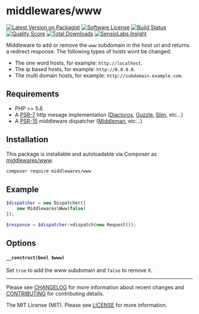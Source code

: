 # middlewares/www

[![Latest Version on Packagist][ico-version]][link-packagist]
[![Software License][ico-license]](LICENSE.md)
[![Build Status][ico-travis]][link-travis]
[![Quality Score][ico-scrutinizer]][link-scrutinizer]
[![Total Downloads][ico-downloads]][link-downloads]
[![SensioLabs Insight][ico-sensiolabs]][link-sensiolabs]

Middleware to add or remove the `www` subdomain in the host uri and returns a redirect response. The following types of hosts wont be changed:

* The one word hosts, for example: `http://localhost`.
* The ip based hosts, for example: `http://0.0.0.0`.
* The multi domain hosts, for example: `http://subdomain.example.com`.

## Requirements

* PHP >= 5.6
* A [PSR-7](https://packagist.org/providers/psr/http-message-implementation) http mesage implementation ([Diactoros](https://github.com/zendframework/zend-diactoros), [Guzzle](https://github.com/guzzle/psr7), [Slim](https://github.com/slimphp/Slim), etc...)
* A [PSR-15](https://github.com/http-interop/http-middleware) middleware dispatcher ([Middleman](https://github.com/mindplay-dk/middleman), etc...)

## Installation

This package is installable and autoloadable via Composer as [middlewares/www](https://packagist.org/packages/middlewares/www).

```sh
composer require middlewares/www
```

## Example

```php
$dispatcher = new Dispatcher([
	new Middlewares\Www(false)
]);

$response = $dispatcher->dispatch(new Request());
```

## Options

#### `__construct(bool $www)`

Set `true` to add the www subdomain and `false` to remove it.

---

Please see [CHANGELOG](CHANGELOG.md) for more information about recent changes and [CONTRIBUTING](CONTRIBUTING.md) for contributing details.

The MIT License (MIT). Please see [LICENSE](LICENSE) for more information.

[ico-version]: https://img.shields.io/packagist/v/middlewares/www.svg?style=flat-square
[ico-license]: https://img.shields.io/badge/license-MIT-brightgreen.svg?style=flat-square
[ico-travis]: https://img.shields.io/travis/middlewares/www/master.svg?style=flat-square
[ico-scrutinizer]: https://img.shields.io/scrutinizer/g/middlewares/www.svg?style=flat-square
[ico-downloads]: https://img.shields.io/packagist/dt/middlewares/www.svg?style=flat-square
[ico-sensiolabs]: https://img.shields.io/sensiolabs/i/36786f5a-2a15-4399-8817-8f24fcd8c0b4.svg?style=flat-square

[link-packagist]: https://packagist.org/packages/middlewares/www
[link-travis]: https://travis-ci.org/middlewares/www
[link-scrutinizer]: https://scrutinizer-ci.com/g/middlewares/www
[link-downloads]: https://packagist.org/packages/middlewares/www
[link-sensiolabs]: https://insight.sensiolabs.com/projects/36786f5a-2a15-4399-8817-8f24fcd8c0b4
